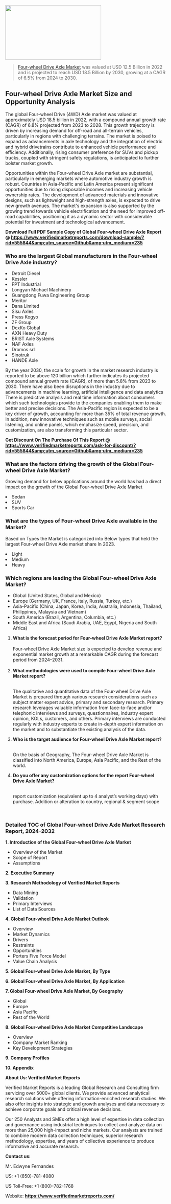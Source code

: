 <img src="https://ffe5etoiles.com/wp-content/uploads/2024/12/MST1-300x171.png" alt="" width="300" height="171" class="alignnone size-medium wp-image-20088" /><blockquote><p><p><a href="https://www.verifiedmarketreports.com/download-sample/?rid=555844&utm_source=Github&utm_medium=235" target="_blank">Four-wheel Drive Axle Market</a> was valued at USD 12.5 Billion in 2022 and is projected to reach USD 18.5 Billion by 2030, growing at a CAGR of 6.5% from 2024 to 2030.</p></blockquote><p><h2>Four-wheel Drive Axle Market Size and Opportunity Analysis</h2><p>The global Four-wheel Drive (4WD) Axle market was valued at approximately USD 18.5 billion in 2022, with a compound annual growth rate (CAGR) of 6.8% projected from 2023 to 2028. This growth trajectory is driven by increasing demand for off-road and all-terrain vehicles, particularly in regions with challenging terrains. The market is poised to expand as advancements in axle technology and the integration of electric and hybrid drivetrains contribute to enhanced vehicle performance and efficiency. Additionally, rising consumer preference for SUVs and pickup trucks, coupled with stringent safety regulations, is anticipated to further bolster market growth.</p><p>Opportunities within the Four-wheel Drive Axle market are substantial, particularly in emerging markets where automotive industry growth is robust. Countries in Asia-Pacific and Latin America present significant opportunities due to rising disposable incomes and increasing vehicle ownership rates. The development of advanced materials and innovative designs, such as lightweight and high-strength axles, is expected to drive new growth avenues. The market's expansion is also supported by the growing trend towards vehicle electrification and the need for improved off-road capabilities, positioning it as a dynamic sector with considerable potential for investment and technological advancement.</p></p><p class=""><strong>Download Full PDF Sample Copy of Global Four-wheel Drive Axle Report @ <a href="https://www.verifiedmarketreports.com/download-sample/?rid=555844&amp;utm_source=Github&amp;utm_medium=235" target="_blank">https://www.verifiedmarketreports.com/download-sample/?rid=555844&amp;utm_source=Github&amp;utm_medium=235</a></strong></p><h3 id="" class="">Who are the largest Global manufacturers in the Four-wheel Drive Axle industry?</h3><p><li>Detroit Diesel</li><li> Kessler</li><li> FPT Industrial</li><li> Longyan Michael Machinery</li><li> Guangdong Fuwa Engineering Group</li><li> Meritor</li><li> Dana Limited</li><li> Sisu Axles</li><li> Press Kogyo</li><li> ZF Group</li><li> DexKo Global</li><li> AXN Heavy Duty</li><li> BRIST Axle Systems</li><li> NAF Axles</li><li> Dromos srl</li><li> Sinotruk</li><li> HANDE Axle</li></p><div class=""><div class="" dir="" data-message-author-role="" data-message-id="" data-message-model-slug=""><div class=""><div class=""><div class=""><div class="" dir="" data-message-author-role="" data-message-id="" data-message-model-slug=""><div class=""><div class=""><p>By the year 2030, the scale for growth in the market research industry is reported to be above 120 billion which further indicates its projected compound annual growth rate (CAGR), of more than 5.8% from 2023 to 2030. There have also been disruptions in the industry due to advancements in machine learning, artificial intelligence and data analytics There is predictive analysis and real time information about consumers which such technologies provide to the companies enabling them to make better and precise decisions. The Asia-Pacific region is expected to be a key driver of growth, accounting for more than 35% of total revenue growth. In addition, new innovative techniques such as mobile surveys, social listening, and online panels, which emphasize speed, precision, and customization, are also transforming this particular sector.</p><p><strong>Get Discount On The Purchase Of This Report @&nbsp; <a href="https://www.verifiedmarketreports.com/ask-for-discount/?rid=555844&amp;utm_source=Github&amp;utm_medium=235" target="_blank">https://www.verifiedmarketreports.com/ask-for-discount/?rid=555844&amp;utm_source=Github&amp;utm_medium=235</a></strong></p></div></div></div></div></div></div></div></div><h3 id="" class="">What are the factors driving the growth of the Global Four-wheel Drive Axle Market?</h3><p id="" class="">Growing demand for below applications around the world has had a direct impact on the growth of the Global Four-wheel Drive Axle Market</p><p id="" class=""><li>Sedan</li><li> SUV</li><li> Sports Car</li></p><h3 id="" class="">What are the types of Four-wheel Drive Axle available in the Market?</h3><p id="" class="">Based on Types the Market is categorized into Below types that held the largest Four-wheel Drive Axle market share In 2023.</p><p id="" class=""><li>Light</li><li> Medium</li><li> Heavy</li></p><h3 id="" class="">Which regions are leading the Global Four-wheel Drive Axle Market?</h3><ul><li>Global (United States, Global and Mexico)</li><li>Europe (Germany, UK, France, Italy, Russia, Turkey, etc.)</li><li>Asia-Pacific (China, Japan, Korea, India, Australia, Indonesia, Thailand, Philippines, Malaysia and Vietnam)</li><li>South America (Brazil, Argentina, Columbia, etc.)</li><li>Middle East and Africa (Saudi Arabia, UAE, Egypt, Nigeria and South Africa)</li></ul><p><ol><li><strong>What is the forecast period for Four-wheel Drive Axle Market report?<br /></strong><br /><span data-sheets-root="1" data-sheets-value="{&quot;1&quot;:2,&quot;2&quot;:&quot;XXXX size is expected to develop revenue and exponential market growth at a remarkable CAGR during the forecast period from 2024&ndash;2030.&quot;}" data-sheets-userformat="{&quot;2&quot;:12674,&quot;4&quot;:{&quot;1&quot;:2,&quot;2&quot;:16776960},&quot;10&quot;:2,&quot;11&quot;:0,&quot;15&quot;:&quot;Arial&quot;,&quot;16&quot;:12}">Four-wheel Drive Axle Market size is expected to develop revenue and exponential market growth at a remarkable CAGR during the forecast period from 2024&ndash;2031.</span><br /><br /></li><li><strong>What methodologies were used to compile Four-wheel Drive Axle Market report?<br /><br /></strong><p>The qualitative and quantitative data of the&nbsp;Four-wheel Drive Axle Market is prepared through various research considerations such as subject matter expert advice, primary and secondary research. Primary research leverages valuable information from face-to-face and/or telephonic interviews and surveys, questionnaires, industry expert opinion, KOLs, customers, and others. Primary interviews are conducted regularly with industry experts to create in-depth expert information on the market and to substantiate the existing analysis of the data.&nbsp;</p></li><li><strong>Who is the target audience for Four-wheel Drive Axle Market report?<br /><br /></strong><p>On the basis of Geography, The&nbsp;Four-wheel Drive Axle Market is classified into North America, Europe, Asia Pacific, and the Rest of the world.</p></li><li><strong>Do you offer any customization options for the report Four-wheel Drive Axle Market?<br /><br /></strong><p>report customization (equivalent up to 4 analyst&rsquo;s working days) with purchase. Addition or alteration to country, regional &amp; segment scope</p><p>&nbsp;</p></li></ol></p><h3 id="" class="">Detailed TOC of Global Four-wheel Drive Axle Market Research Report, 2024-2032</h3><p id="" class=""><strong>1. Introduction of the Global Four-wheel Drive Axle Market</strong></p><ul><li>Overview of the Market</li><li>Scope of Report</li><li>Assumptions</li></ul><p id="" class=""><strong>2. Executive Summary</strong></p><p id="" class=""><strong>3. Research Methodology of&nbsp;Verified Market Reports</strong></p><ul><li>Data Mining</li><li>Validation</li><li>Primary Interviews</li><li>List of Data Sources</li></ul><p id="" class=""><strong>4. Global Four-wheel Drive Axle Market Outlook</strong></p><ul><li>Overview</li><li>Market Dynamics</li><li>Drivers</li><li>Restraints</li><li>Opportunities</li><li>Porters Five Force Model</li><li>Value Chain Analysis</li></ul><p id="" class=""><strong>5. Global Four-wheel Drive Axle Market, By&nbsp;Type</strong></p><p id="" class=""><strong>6. Global Four-wheel Drive Axle Market, By Application</strong></p><p id="" class=""><strong>7. Global Four-wheel Drive Axle Market, By Geography</strong></p><ul><li>Global</li><li>Europe</li><li>Asia Pacific</li><li>Rest of the World</li></ul><p id="" class=""><strong>8. Global Four-wheel Drive Axle Market Competitive Landscape</strong></p><ul><li>Overview</li><li>Company Market Ranking</li><li>Key Development Strategies</li></ul><p id="" class=""><strong>9. Company Profiles</strong></p><p id="" class=""><strong>10. Appendix</strong></p><p id="" class=""><strong>About Us: Verified Market Reports</strong></p><p id="" class="">Verified Market Reports is a leading Global Research and Consulting firm servicing over 5000+ global clients. We provide advanced analytical research solutions while offering information-enriched research studies. We also offer insights into strategic and growth analyses and data necessary to achieve corporate goals and critical revenue decisions.</p><p id="" class="">Our 250 Analysts and SMEs offer a high level of expertise in data collection and governance using industrial techniques to collect and analyze data on more than 25,000 high-impact and niche markets. Our analysts are trained to combine modern data collection techniques, superior research methodology, expertise, and years of collective experience to produce informative and accurate research.</p><p id="" class=""><strong>Contact us:</strong></p><p id="" class="">Mr. Edwyne Fernandes</p><p id="" class="">US: +1 (650)-781-4080</p><p id="" class="">US Toll-Free: +1 (800)-782-1768</p><p id="" class="">Website: <a target="" data-test-app-aware-link=""><strong>https://www.verifiedmarketreports.com/</strong></a></p>
